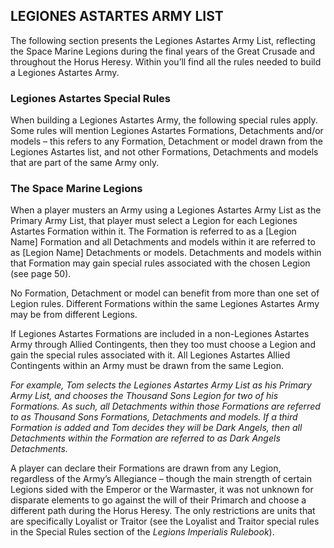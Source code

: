 ## LEGIONES ASTARTES ARMY LIST

The following section presents the Legiones Astartes Army List, reflecting the Space Marine Legions during the final years of the Great Crusade and throughout the Horus Heresy. Within you’ll find all the rules needed to build a Legiones Astartes Army.

### Legiones Astartes Special Rules
When building a Legiones Astartes Army, the following special rules apply. Some rules will mention Legiones Astartes Formations, Detachments and/or models – this refers to any Formation, Detachment or model drawn from the Legiones Astartes list, and not other Formations, Detachments and models that are part of the same Army only.

### The Space Marine Legions

When a player musters an Army using a Legiones Astartes Army List as the Primary Army List, that player must select a Legion for each Legiones Astartes Formation within it. The Formation is referred to as a [Legion Name] Formation and all Detachments and models within it are referred to as [Legion Name] Detachments or models. Detachments and models within that Formation may gain special rules associated with the chosen Legion (see page 50).

No Formation, Detachment or model can benefit from more than one set of Legion rules. Different Formations within the same Legiones Astartes Army may be from different Legions.

If Legiones Astartes Formations are included in a non-Legiones Astartes Army through Allied Contingents, then they too must choose a Legion and gain the special rules associated with it. All Legiones Astartes Allied Contingents within an Army must be drawn from the same Legion.

*For example, Tom selects the Legiones Astartes Army List as his Primary Army List, and chooses the Thousand Sons Legion for two of his Formations. As such, all Detachments within those Formations are referred to as Thousand Sons Formations, Detachments and models. If a third Formation is added and Tom decides they will be Dark Angels, then all Detachments within the Formation are referred to as Dark Angels Detachments.*

A player can declare their Formations are drawn from any Legion, regardless of the Army’s Allegiance – though the main strength of certain Legions sided with the Emperor or the Warmaster, it was not unknown for disparate elements to go against the will of their Primarch and choose a different path during the Horus Heresy. The only restrictions are units that are specifically Loyalist or Traitor (see the Loyalist and Traitor special rules in the Special Rules section of the *Legions Imperialis Rulebook*).
